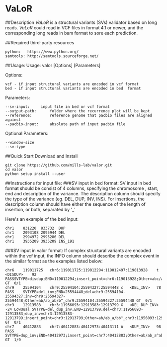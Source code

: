 # VaLoR
##Description
*VaLoR* is a structural variants (SVs) validator based on long reads.  *VaLoR* could read in VCF files in format 4.1 or newer, and the corresponding long reads in bam format to sore each prediction. 

##Required third-party resources
```
python:   https://www.python.org/ 
samtools: http://samtools.sourceforge.net/
```
##Usage:
Usage: valor [Options] [Parameters]

Options: 

	vcf - if input structural variants are encoded in vcf format
	bed - if input structural variants are encoded in bed  format
	
Parameters:

	--sv-input:		input file in bed or vcf format
	--output-path:		folder where the recurrence plot will be kept
	--reference:		reference genome that pacbio files are aligned against
	--pacbio-input:		absolute path of input pacbio file

Optional Parameters:

	--window-size
	--sv-type
	

##Quick Start
Download and Install
```
git clone https://github.com/mills-lab/valor.git
cd valor
python setup install --user
```

##Instructions for input file:
###SV input in bed format:
SV input in bed format should be consist of 4 columns, specifying the chromosome , start, end and description of the variance. The description column should specify the type of the variance (eg. DEL, DUP, INV, INS). For insertions, the description column should have either the sequence of the length of insertion, or both, separated by '_' 

Here's an example of the bed input:
```
chr1	831220	833732	DUP
chr1	2093108	2095944	DEL
chr1	2994972	2995286	DEL
chr1	3935209	3935209	INS_191
```


###SV input in valor format:
If complex structural variants are encoded within the vcf input, the INFO column should describe the complex event in the similar format as the examples listed below:
```
chr6	119011725	chr6:119011725:119012294:119012497:119013928	t	<DISDUP>	92	PASSSVTYPE=disdup;END=119012294;insert_point=chr6:119013928;Other=abc/abc_abc/abca_chr6:119011725:119012294:119012497:119013928	GT	0/1
chr9	25594104	chr9:25594104:25594327:25594448	c	<DEL_INV>	78	PASS	SVTYPE=del_inv;END=25594448;del=chr9:25594104-25594327;inv=chr9:25594327-25594448;Other=ab/ab_ab/b^_chr9:25594104:25594327:25594448	GT	0/1
chr3	12913583	chr3:11956093:12913583:12913799	G	<DEL_DUP_INV>	-24	LowQual	SVTYPE=del_dup_inv;END=12913799;del=chr3:11956093-12913583;dup_inv=chr3:12913583-12913799;insert_point=chr3:12913799;Other=ab/ab_a/bb^_chr3:11956093:12913583:12913799	GT	0/1
chr7	40412883	chr7:40412883:40412973:40413111	A	<DUP_INV>	98	PASS	SVTYPE=dup_inv;END=40412973;insert_point=chr7:40412883;Other=ab/ab_a^ab/abb_chr7:40412883:40412973:40413111	GT	1/0
```



